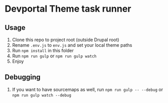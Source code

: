 # Devportal Theme task runner

## Usage
1. Clone this repo to project root (outside Drupal root)
1. Rename `.env.js` to `env.js` and set your local theme paths 
1. Run `npm install` in this folder
1. Run `npm run gulp` or `npm run gulp watch`
1. Enjoy

## Debugging
1. If you want to have sourcemaps as well, run `npm run gulp -- --debug` or `npm run gulp watch --debug`
